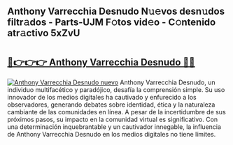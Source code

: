## Anthony Varrecchia Desnudo N𝚞𝚎vos desn𝚞dos filtr𝚊dos - Parts-UJM F𝚘tos vid𝚎o - C𝚘ntenido atr𝚊ctivo 5xZvU

# <h2><a href="http://mbb3iy.tromn.icu/?c=Anthony+Varrecchia+Desnudo">🔗👉👉👉 Anthony Varrecchia Desnudo 🔗🔗</a></h2>

[![Anthony Varrecchia Desnudo nuevo](https://i.imgur.com/pEAQMta.gif)](http://mbb3iy.tromn.icu/?c=Anthony+Varrecchia+Desnudo)
Anthony Varrecchia Desnudo, un individuo multifacético y paradójico, desafía la comprensión simple. Su uso innovador de los medios digitales ha cautivado y enfurecido a los observadores, generando debates sobre identidad, ética y la naturaleza cambiante de las comunidades en línea. A pesar de la incertidumbre de sus próximos pasos, su impacto en la comunidad virtual es significativo. Con una determinación inquebrantable y un cautivador innegable, la influencia de Anthony Varrecchia Desnudo en los medios digitales no tiene límites.
